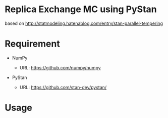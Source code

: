 # Replica Exchange MC using PyStan

based on <http://statmodeling.hatenablog.com/entry/stan-parallel-tempering>  

# Requirement
- NumPy
    - URL: https://github.com/numpy/numpy

- PyStan 
  - URL: https://github.com/stan-dev/pystan/ 

# Usage